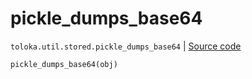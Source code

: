 # pickle_dumps_base64
`toloka.util.stored.pickle_dumps_base64` | [Source code](https://github.com/Toloka/toloka-kit/blob/v1.2.2/src/util/stored.py#L42)

```python
pickle_dumps_base64(obj)
```

